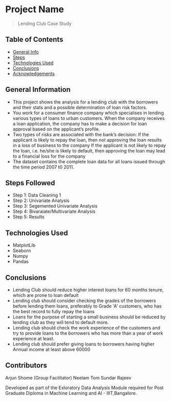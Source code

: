 # Project Name
> Lending Club Case Study


## Table of Contents
* [General Info](#general-information)
* [Steps](#steps-followed)
* [Technologies Used](#technologies-used)
* [Conclusions](#conclusions)
* [Acknowledgements](#acknowledgements)


## General Information
- This project shows the analysis for a lending club with the borrowers and their stats and a possible determination of loan risk factors.
- You work for a consumer finance company which specialises in lending various types of loans to urban customers. 
  When the company receives a loan application, the company has to make a decision for loan approval based on the applicant’s profile.
- Two types of risks are associated with the bank’s decision:
  If the applicant is likely to repay the loan, then not approving the loan results in a loss of business to the company
  If the applicant is not likely to repay the loan, i.e. he/she is likely to default, then approving the loan may lead to a financial loss for the company
- The dataset contains the complete loan data for all loans issued through the time period 2007 t0 2011.


## Steps Followed
- Step 1: Data Cleaning 1
- Step 2: Univariate Analysis
- Step 3: Segemented Univariate Analysis
- Step 4: Bivaraiate/Multivariate Analysis
- Step 5: Results


## Technologies Used
- MatplotLib
- Seaborn
- Numpy
- Pandas


## Conclusions
- Lending Club should reduce higher interest loans for 60 months tenure, which are prone to loan default
- Lending club should consider checking the grades of the borrowers before lending them loans, preferably to Grade 'A' customers, who has the best record to fully repay the loans
- Loans for the purpose of starting a small business should be reduced by lending club as they will tend to default more.
- Lending club should check the work experience of the customers and try to provide loans to the borrowers who has more than a year of work experience at least.
- Lending club should prefer giving loans to borrowers having higher Annual income at least above 60000


## Contributors
Arjun Shome (Group Facilitator)
Neelam Tom Sundar Rajeev

Developed as part of the Exloratory Data Analysis Module required for Post Graduate Diploma in Machine Learning and AI - IIIT,Bangalore.